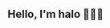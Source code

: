 ## Hello, I'm halo  👨🏻‍💻
<!--START_SECTION:waka-->
<!--END_SECTION:waka-->


<!--[![haloislet's github stats](https://github-readme-stats.vercel.app/api?username=haloislet)](https://github.com/haloislet)-->
